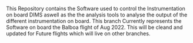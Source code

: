 This Repository contains the Software used to control the Instrumentation on board DIMS aswell as the the analysis tools to analyse the output of the different instrumentation on board.
This branch Currently represents the Software on board the Balboa flight of Aug 2022. This will be cleand and updated for Future flights which will live on other branches.
